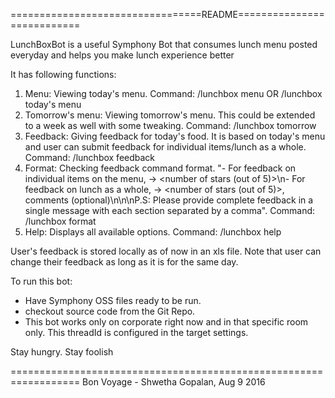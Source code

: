 =================================README===========================

LunchBoxBot is a useful Symphony Bot that consumes lunch menu posted everyday and helps you make lunch experience better

It has following functions:

1. Menu: Viewing today's menu. Command: /lunchbox menu OR /lunchbox today's menu
2. Tomorrow's menu: Viewing tomorrow's menu. This could be extended to a week as well with some tweaking. Command: /lunchbox tomorrow
3. Feedback: Giving feedback for today's food. It is based on today's menu and user can submit feedback for individual items/lunch as a whole. Command: /lunchbox feedback
4. Format: Checking feedback command format. "- For feedback on individual items on the menu, <item number> -> <number of stars (out of 5)>\n- For feedback on lunch as a whole, <overall> -> <number of stars (out of 5)>, comments (optional)\n\n\nP.S: Please provide complete feedback in a single message with each section separated by a comma". Command: /lunchbox format
5. Help: Displays all available options. Command: /lunchbox help

User's feedback is stored locally as of now in an xls file. 
Note that user can change their feedback as long as it is for the same day.

To run this bot:
* Have Symphony OSS files ready to be run.
* checkout source code from the Git Repo.
* This bot works only on corporate right now and in that specific room only. This threadId is configured in the target settings.

Stay hungry. Stay foolish

==================================================================
Bon Voyage - Shwetha Gopalan, Aug 9 2016